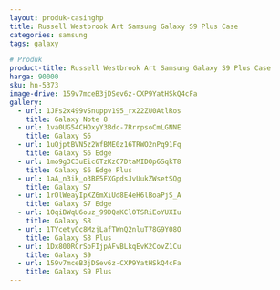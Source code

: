 ```yaml
---
layout: produk-casinghp
title: Russell Westbrook Art Samsung Galaxy S9 Plus Case
categories: samsung
tags: galaxy

# Produk
product-title: Russell Westbrook Art Samsung Galaxy S9 Plus Case
harga: 90000
sku: hn-5373
image-drive: 159v7mceB3jDSev6z-CXP9YatHSkQ4cFa
gallery:
  - url: 1JFs2x499vSnuppv195_rx22ZU0AtlRos
    title: Galaxy Note 8
  - url: 1va0UG54CHOxyY3Bdc-7RrrpsoCmLGNNE
    title: Galaxy S6
  - url: 1uQjptBVN5z2WfBME0z16TRWO2nPq91Fq
    title: Galaxy S6 Edge
  - url: 1mo9g3C3uEic6TzKzC7DtaMIDOp6SqkT8
    title: Galaxy S6 Edge Plus
  - url: 1aA_n3ik_o3BE5FXGpdsJvUukZWsetSQg
    title: Galaxy S7
  - url: 1rOlWeayIpXZ6mXiUd8E4eH6lBoaPjS_A
    title: Galaxy S7 Edge
  - url: 1OqiBWqU6ouz_99DQaKCl0TSRiEoYUXIu
    title: Galaxy S8
  - url: 1TYcetyOc8MzjLafTWnQ2nluT78G9Y08O
    title: Galaxy S8 Plus
  - url: 1Dx800RCrSbFIjpAFvBLkqEvK2CovZ1Cu
    title: Galaxy S9
  - url: 159v7mceB3jDSev6z-CXP9YatHSkQ4cFa
    title: Galaxy S9 Plus
---
```

